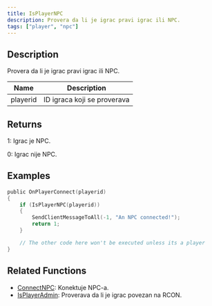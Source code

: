 ```yaml
---
title: IsPlayerNPC
description: Provera da li je igrac pravi igrac ili NPC.
tags: ["player", "npc"]
---
```


## Description

Provera da li je igrac pravi igrac ili NPC.

| Name     | Description                 |
| -------- | --------------------------- |
| playerid | ID igraca koji se proverava |

## Returns

1: Igrac je NPC.

0: Igrac nije NPC.

## Examples

```c
public OnPlayerConnect(playerid)
{
    if (IsPlayerNPC(playerid))
    {
        SendClientMessageToAll(-1, "An NPC connected!");
        return 1;
    }

    // The other code here won't be executed unless its a player
}
```

## Related Functions

- [ConnectNPC](ConnectNPC.md): Konektuje NPC-a.
- [IsPlayerAdmin](IsPlayerAdmin.md): Proverava da li je igrac povezan na RCON.
